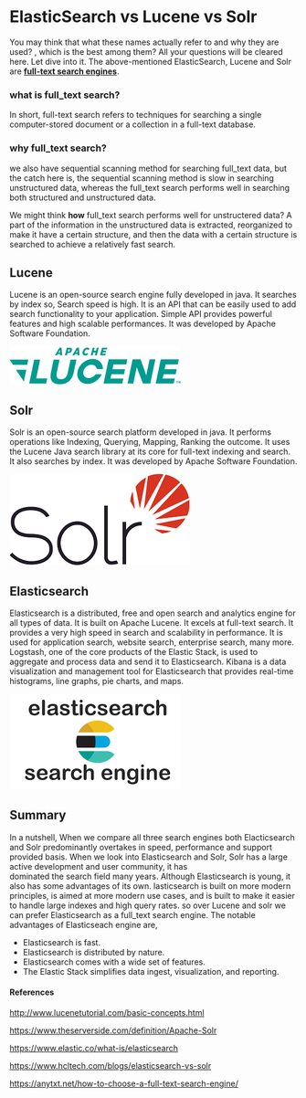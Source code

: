 # ElasticSearch vs Lucene vs Solr 
You may think that what these names actually refer to and why they are used? 
, which is the best among them? All your questions will be cleared here. Let dive into it. 
The above-mentioned ElasticSearch, Lucene and Solr are **[full-text search engines](https://en.wikipedia.org/wiki/Full-text_search)**.
### what is full_text search?
In short, full-text search refers to techniques for searching a single computer-stored document or a collection in a full-text database.

### why full_text search?
we also have sequential scanning method for searching full_text data, but the catch here is, 
the sequential scanning method is slow in searching unstructured data, whereas the full_text search performs well in searching both structured and unstructured data. 

We might think **how** full_text search performs well for unstructered data? 
A part of the information in the unstructured data is extracted, reorganized to make it have a 
certain structure, and then the data with a certain structure is searched to achieve a 
relatively fast search. 

## Lucene 
Lucene is an open-source search engine fully developed in java. It searches by index so, 
Search speed is high. It is an API that can be easily used to add search functionality to
your application. Simple API provides powerful features and high scalable performances. It was
developed by Apache Software Foundation.


        
   ![lucene.png](pictures/lucene.png)

## Solr 
Solr is an open-source search platform developed in java. It performs operations like
Indexing, Querying, Mapping, Ranking the outcome. It uses the Lucene Java search library at
its core for full-text indexing and search. It also searches by index. It was
developed by Apache Software Foundation.



   ![solr.png](pictures/solr.png)

## Elasticsearch
Elasticsearch is a distributed, free and open search and analytics engine for all types of
data. It is built on Apache Lucene. It excels at full-text search. It provides a very high
speed in search and scalability in performance. It is used for application search, website
search, enterprise search, many more. Logstash, one of the core products of the Elastic Stack,
is used to aggregate and process data and send it to Elasticsearch. Kibana is a data 
visualization and management tool for Elasticsearch that provides real-time histograms, line 
graphs, pie charts, and maps. 



   ![elasticsearch.png](pictures/elasticsearch.png)

## Summary 
In a nutshell, When we compare all three search engines both Elacticsearch and Solr
predominantly overtakes in speed, performance and support provided basis. When we look into 
Elasticsearch and Solr, Solr has a large active development and user community, it has    
dominated the search field many years. Although Elasticsearch is young, it also has some
advantages of its own. lasticsearch is built on more modern principles, is aimed at more
modern use cases, and is built to make it easier to handle large indexes and high query rates.
so over Lucene and solr we can prefer Elasticsearch as a full_text search engine.
The notable advantages of Elasticseach engine are,
* Elasticsearch is fast.
* Elasticsearch is distributed by nature.
* Elasticsearch comes with a wide set of features.
* The Elastic Stack simplifies data ingest, visualization, and reporting.

#### References
http://www.lucenetutorial.com/basic-concepts.html

https://www.theserverside.com/definition/Apache-Solr

https://www.elastic.co/what-is/elasticsearch

https://www.hcltech.com/blogs/elasticsearch-vs-solr

https://anytxt.net/how-to-choose-a-full-text-search-engine/
